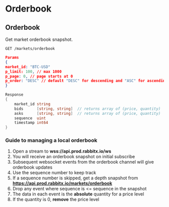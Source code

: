 # Orderbook

## Orderbook

Get market orderbook snapshot.

```
GET /markets/orderbook
```

```json
Params
{
market_id: "BTC-USD"
p_limit: 100, // max 1000
p_page: 0, // page starts at 0
p_order: "DESC" // default "DESC" for descending and "ASC" for ascending
}
```

```go
Response 
{
	market_id string               
	bids      [string, string]  // returns array of (price, quantity)
	asks      [string, string]  // returns array of (price, quantity)
	sequence  uint                 
	timestamp int64               
}
```

### Guide to managing a local orderbook

1. Open a stream to **wss://api.prod.rabbitx.io/ws**
2. You will receive an orderbook snapshot on initial subscribe
3. Subsequent websocket events from the orderbook channel will give orderbook updates
4. Use the sequence number to keep track&#x20;
5. If a sequence number is skipped, get a depth snapshot from **https://api.prod.rabbitx.io/markets/orderbook**
6. Drop any event where sequence is <= sequence in the snapshot
7. The data in each event is the **absolute** quantity for a price level
8. If the quantity is 0, **remove** the price level
